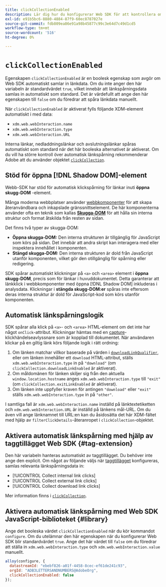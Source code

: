 ```yaml
---
title: clickCollectionEnabled
description: Lär dig hur du konfigurerar Web SDK för att kontrollera om länkklicksdata samlas in automatiskt.
exl-id: e91b5bc6-8880-4884-87f9-60ec8787027e
source-git-commit: fdb809ea86e91a98b45877c99c3e64d7c49d1cd5
workflow-type: tm+mt
source-wordcount: '516'
ht-degree: 0%

---
```


# `clickCollectionEnabled`

Egenskapen `clickCollectionEnabled` är en boolesk egenskap som avgör om Web SDK automatiskt samlar in länkdata. Om du inte anger den här variabeln är standardvärdet `true`, vilket innebär att länkspårningsdata samlas in automatiskt som standard. Det är värdefullt att ange den här egenskapen till `false` om du föredrar att spåra länkdata manuellt.

När `clickCollectionEnabled` är aktiverat fylls följande XDM-element automatiskt i med data:

* `xdm.web.webInteraction.name`
* `xdm.web.webInteraction.type`
* `xdm.web.webInteraction.URL`

Interna länkar, nedladdningslänkar och avslutningslänkar spåras automatiskt som standard när det här booleska alternativet är aktiverat. Om du vill ha större kontroll över automatisk länkspårning rekommenderar Adobe att du använder objektet [`clickCollection`](clickcollection.md).

## Stöd för öppna [!DNL Shadow DOM]-element

Webb-SDK har stöd för automatisk klickspårning för länkar inuti **öppna skugg-DOM** -element.

Många moderna webbplatser använder [webbkomponenter](https://developer.mozilla.org/en-US/docs/Web/Web_Components) för att skapa återanvändbara och inkapslade gränssnittselement. De här komponenterna använder ofta en teknik som kallas [**Skugga-DOM**](https://developer.mozilla.org/en-US/docs/Web/API/Web_components/Using_shadow_DOM) för att hålla sin interna struktur och format åtskilda från resten av sidan.

Det finns två typer av skugga-DOM:

* **Öppna skugga-DOM:** Den interna strukturen är tillgänglig för JavaScript som körs på sidan. Det innebär att andra skript kan interagera med eller inspektera innehållet i komponenten.
* **Stängd skugga-DOM:** Den interna strukturen är dold från JavaScript utanför komponenten, vilket gör den otillgänglig för spårning eller redigering.

SDK spårar automatiskt klickningar på `<a>` och `<area>` element i **öppna skugg-DOM**, precis som för länkar i huvuddokumentet. Detta garanterar att länkklick i webbkomponenter med öppna [!DNL Shadow DOM] inkluderas i analysdata. Klickningar i **stängda skugg-DOM:er** spåras inte eftersom deras interna struktur är dold för JavaScript-kod som körs utanför komponenten.

## Automatisk länkspårningslogik

SDK spårar alla klick på `<a>`- och `<area>` HTML-element om det inte har något `onClick`-attribut. Klickningar hämtas med en [capture](https://www.w3.org/TR/uievents/#capture-phase)-klickhändelseavlyssnare som är kopplad till dokumentet. När användaren klickar på en giltig länk körs följande logik i rätt ordning:

1. Om länken matchar villkor baserade på värden i [`downloadLinkQualifier`](downloadlinkqualifier.md), eller om länken innehåller ett `download` HTML-attribut, ställs `xdm.web.webInteraction.type` in på `"download"` (om `clickCollection.downloadLinkEnabled` är aktiverat).
1. Om måldomänen för länken skiljer sig från den aktuella `window.location.hostname` anges `xdm.web.webInteraction.type` till `"exit"` (om `clickCollection.exitLinkEnabled` är aktiverat).
1. Om länken inte uppfyller kraven för antingen `"download"` eller `"exit"` ställs `xdm.web.webInteraction.type` in på `"other"`.

I samtliga fall är `xdm.web.webInteraction.name` inställd på länktextetiketten och `xdm.web.webInteraction.URL` är inställd på länkens mål-URL. Om du även vill ange länknamnet till URL:en kan du åsidosätta det här XDM-fältet med hjälp av `filterClickDetails`-återanropet i `clickCollection`-objektet.

## Aktivera automatisk länkspårning med hjälp av taggtillägget Web SDK {#tag-extension}

Den här variabeln hanteras automatiskt av taggtillägget. Du behöver inte ange den explicit. Om något av följande väljs när [taggtillägget](/help/tags/extensions/client/web-sdk/web-sdk-extension-configuration.md) konfigureras, samlas relevanta länkspårningsdata in:

* [!UICONTROL Collect internal link clicks]
* [!UICONTROL Collect external link clicks]
* [!UICONTROL Collect download link clicks]

Mer information finns i [`clickCollection`](clickcollection.md).

## Aktivera automatisk länkspårning med Web SDK JavaScript-biblioteket {#library}

Ange det booleska värdet `clickCollectionEnabled` när du kör kommandot `configure`. Om du utelämnar den här egenskapen när du konfigurerar Web SDK blir standardvärdet `true`. Ange det här värdet till `false` om du föredrar att ställa in `xdm.web.webInteraction.type` och `xdm.web.webInteraction.value` manuellt.

```js
alloy(configure, {
  datastreamId: "ebebf826-a01f-4458-8cec-ef61de241c93",
  orgId: "ADB3LETTERSANDNUMBERS@AdobeOrg",
  clickCollectionEnabled: false
});
```
